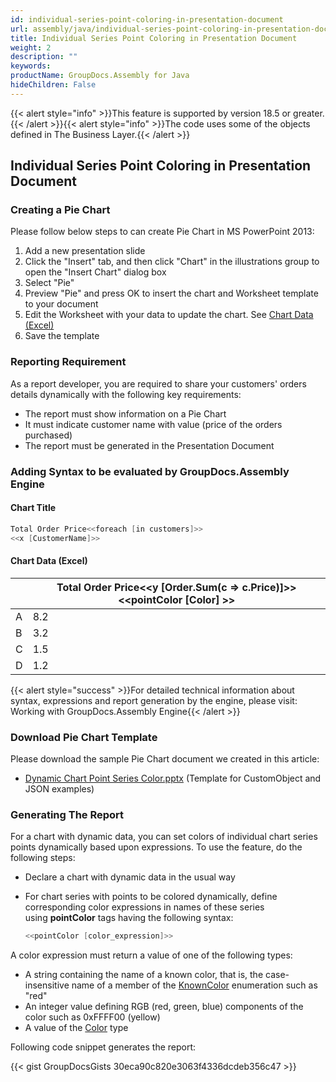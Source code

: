 ```yaml
---
id: individual-series-point-coloring-in-presentation-document
url: assembly/java/individual-series-point-coloring-in-presentation-document
title: Individual Series Point Coloring in Presentation Document
weight: 2
description: ""
keywords: 
productName: GroupDocs.Assembly for Java
hideChildren: False
---
```

{{< alert style="info" >}}This feature is supported by version 18.5 or greater.{{< /alert >}}{{< alert style="info" >}}The code uses some of the objects defined in The Business Layer.{{< /alert >}}

## Individual Series Point Coloring in Presentation Document

### Creating a Pie Chart

Please follow below steps to can create Pie Chart in MS PowerPoint 2013:

1.  Add a new presentation slide
2.  Click the "Insert" tab, and then click "Chart" in the illustrations group to open the "Insert Chart" dialog box
3.  Select "Pie"
4.  Preview "Pie" and press OK to insert the chart and Worksheet template to your document
5.  Edit the Worksheet with your data to update the chart. See [Chart Data (Excel)](https://docs.dynabic.com/display/assemblynet/Pie+Chart+in+Presentation+Document#PieChartinPresentationDocument-ChartData(Excel))
6.  Save the template

### Reporting Requirement

As a report developer, you are required to share your customers' orders details dynamically with the following key requirements:

*   The report must show information on a Pie Chart
*   It must indicate customer name with value (price of the orders purchased)
*   The report must be generated in the Presentation Document

### Adding Syntax to be evaluated by GroupDocs.Assembly Engine

#### Chart Title

```java
Total Order Price<<foreach [in customers]>>
<<x [CustomerName]>>

```

#### Chart Data (Excel)

|   | Total Order Price<<y [Order.Sum(c => c.Price)]>><<pointColor [Color] >> |
| --- | --- |
| A | 8.2 |
| B | 3.2 |
| C | 1.5 |
| D | 1.2 |

{{< alert style="success" >}}For detailed technical information about syntax, expressions and report generation by the engine, please visit: Working with GroupDocs.Assembly Engine{{< /alert >}}

### Download Pie Chart Template

Please download the sample Pie Chart document we created in this article:

*   [Dynamic Chart Point Series Color.pptx](https://github.com/groupdocs-assembly/GroupDocs.Assembly-for-Java/blob/master/Examples/GroupDocs.Assembly.Examples.Java/Data/Storage/Presentation%20Templates/Dynamic%20Chart%20Point%20Series%20Color.pptx) (Template for CustomObject and JSON examples) 

### Generating The Report

For a chart with dynamic data, you can set colors of individual chart series points dynamically based upon expressions. To use the feature, do the following steps:

*   Declare a chart with dynamic data in the usual way
*   For chart series with points to be colored dynamically, define corresponding color expressions in names of these series using **pointColor** tags having the following syntax:
    
    ```java
    <<pointColor [color_expression]>>
    ```
    

A color expression must return a value of one of the following types:

*   A string containing the name of a known color, that is, the case-insensitive name of a member of the [KnownColor](https://msdn.microsoft.com/en-us/library/system.drawing.knowncolor(v=vs.110).aspx) enumeration such as "red"
*   An integer value defining RGB (red, green, blue) components of the color such as 0xFFFF00 (yellow)
*   A value of the [Color](http://msdn.microsoft.com/en-us/library/system.drawing.color(v=vs.110).aspx) type

Following code snippet generates the report:

{{< gist GroupDocsGists 30eca90c820e3063f4336dcdeb356c47 >}}


